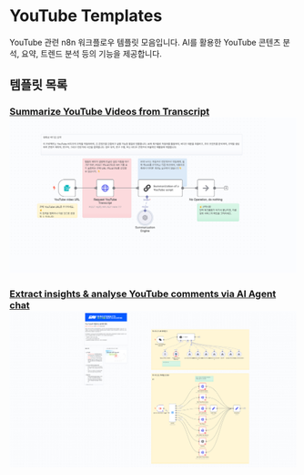 # YouTube Templates

YouTube 관련 n8n 워크플로우 템플릿 모음입니다. AI를 활용한 YouTube 콘텐츠 분석, 요약, 트렌드 분석 등의 기능을 제공합니다.

## 템플릿 목록

### [Summarize YouTube Videos from Transcript](Summarize%20YouTube%20Videos%20from%20Transcript.json)[![Summarize YouTube Videos from Transcript](Summarize%20YouTube%20Videos%20from%20Transcript.png)](Summarize%20YouTube%20Videos%20from%20Transcript.json)

### [Extract insights & analyse YouTube comments via AI Agent chat](Extract%20insights%20&%20analyse%20YouTube%20comments%20via%20AI%20Agent%20chat.json)[![Extract insights & analyse YouTube comments via AI Agent chat](Extract%20insights%20&%20analyse%20YouTube%20comments%20via%20AI%20Agent%20chat.png)](Extract%20insights%20&%20analyse%20YouTube%20comments%20via%20AI%20Agent%20chat.json)
